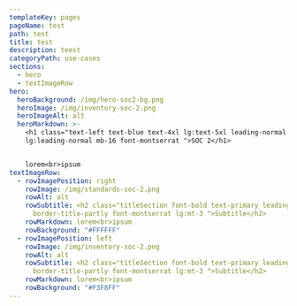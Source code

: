 ```yaml
---
templateKey: pages
pageName: test
path: test
title: test
description: teest
categoryPath: use-cases
sections:
  - hero
  - textImageRow
hero:
  heroBackground: /img/hero-soc2-bg.png
  heroImage: /img/inventory-soc-2.png
  heroImageAlt: alt
  heroMarkdown: >-
    <h1 class="text-left text-blue text-4xl lg:text-5xl leading-normal
    lg:leading-normal mb-16 font-montserrat ">SOC 2</h1>


    l﻿orem<br>ipsum
textImageRow:
  - rowImagePosition: right
    rowImage: /img/standards-soc-2.png
    rowAlt: alt
    rowSubtitle: <h2 class="titleSection font-bold text-primary leading-normal
      border-title-partly font-montserrat lg:mt-3 ">Subtitle</h2>
    rowMarkdown: l﻿orem<br>ipsum
    rowBackground: "#FFFFFF"
  - rowImagePosition: left
    rowImage: /img/inventory-soc-2.png
    rowAlt: alt
    rowSubtitle: <h2 class="titleSection font-bold text-primary leading-normal
      border-title-partly font-montserrat lg:mt-3 ">Subtitle</h2>
    rowMarkdown: l﻿orem<br>ipsum
    rowBackground: "#F3F8FF"
---
```

